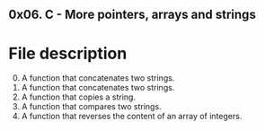 ## 0x06. C - More pointers, arrays and strings

# File description

 0. A function that concatenates two strings.
 1. A function that concatenates two strings.
 2. A function that copies a string.
 3. A function that compares two strings.
 4. A function that reverses the content of an array of integers.
